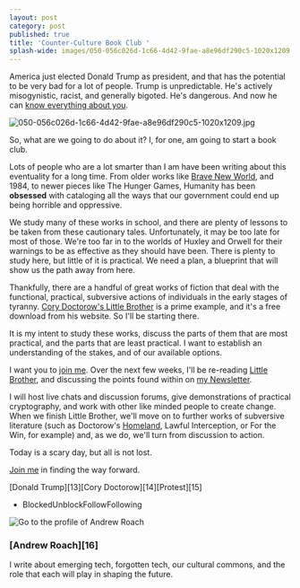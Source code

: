 ```yaml
---
layout: post
category: post
published: true
title: 'Counter-Culture Book Club '
splash-wide: images/050-056c026d-1c66-4d42-9fae-a8e96df290c5-1020x1209.jpg
---
```

America just elected Donald Trump as president, and that has the potential to be very bad for a lot of people. Trump is unpredictable. He's actively misogynistic, racist, and generally bigoted. He's dangerous. And now he can [know everything about you](http://boingboing.net/2016/11/09/a-madman-has-been-given-the-ke.html). 

![050-056c026d-1c66-4d42-9fae-a8e96df290c5-1020x1209.jpg]({{site.baseurl}}/images/050-056c026d-1c66-4d42-9fae-a8e96df290c5-1020x1209.jpg)


So, what are we going to do about it? I, for one, am going to start a book club.

Lots of people who are a lot smarter than I am have been writing about this eventuality for a long time. From older works like [Brave New World][9], and 1984, to newer pieces like The Hunger Games, Humanity has been **obsessed** with cataloging all the ways that our government could end up being horrible and oppressive.

We study many of these works in school, and there are plenty of lessons to be taken from these cautionary tales. Unfortunately, it may be too late for most of those. We're too far in to the worlds of Huxley and Orwell for their warnings to be as effective as they should have been. There is plenty to study here, but little of it is practical. We need a plan, a blueprint that will show us the path away from here.

Thankfully, there are a handful of great works of fiction that deal with the functional, practical, subversive actions of individuals in the early stages of tyranny. [Cory Doctorow's Little Brother][10] is a prime example, and it's a free download from his website. So I'll be starting there.

It is my intent to study these works, discuss the parts of them that are most practical, and the parts that are least practical. I want to establish an understanding of the stakes, and of our available options.

I want you to [join me][11]. Over the next few weeks, I'll be re-reading [Little Brother][10], and discussing the points found within on [my Newsletter][11].

I will host live chats and discussion forums, give demonstrations of practical cryptography, and work with other like minded people to create change. When we finish Little Brother, we'll move on to further works of subversive literature (such as Doctorow's [Homeland][12], Lawful Interception, or For the Win, for example) and, as we do, we'll turn from discussion to action.

Today is a scary day, but all is not lost.

[Join me][11] in finding the way forward.

[Donald Trump][13][Cory Doctorow][14][Protest][15]

* BlockedUnblockFollowFollowing

![Go to the profile of Andrew Roach][5]

### [Andrew Roach][16]

I write about emerging tech, forgotten tech, our cultural commons, and the role that each will play in shaping the future.

[1]: https://medium.com/
[2]: https://medium.com/m/signin?redirect=https%3A%2F%2Fmedium.com%2F%40ajroach42%2Fa-book-club-for-a-new-america-aa1a76b847db
[3]: https://cdn-images-1.medium.com/fit/c/40/40/0*oj12Nx2D4RyrP9ek.jpeg
[4]: https://about.medium.com
[5]: https://cdn-images-1.medium.com/fit/c/60/60/0*oj12Nx2D4RyrP9ek.jpeg
[6]: https://medium.com/@ajroach42?source=post_header_lockup
[7]: http://boingboing.net/2016/11/09/a-madman-has-been-given-the-ke.html
[8]: https://cdn-images-1.medium.com/max/800/0*E9uhdtIgb_4mcGNC.jpg
[9]: http://ajroach42.github.io/A-Brave-New-Podcast/
[10]: http://craphound.com/littlebrother/download/
[11]: http://tinyletter.com/ajroach42
[12]: http://craphound.com/homeland/download/